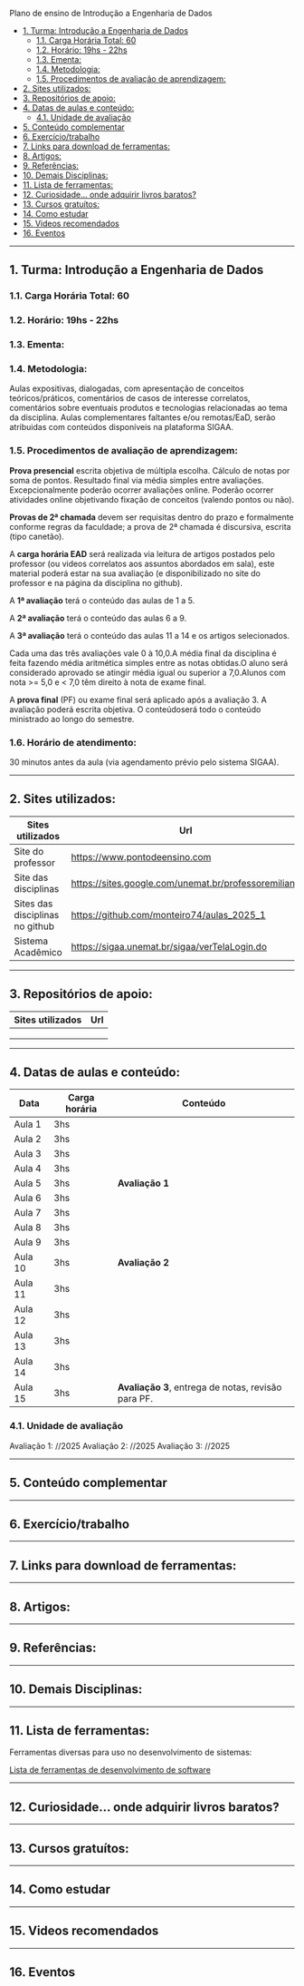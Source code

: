 Plano de ensino de Introdução a Engenharia de Dados

- [1. Turma: Introdução a Engenharia de Dados](#1-turma-introdução-a-engenharia-de-dados)
  - [1.1. Carga Horária Total: 60](#11-carga-horária-total-60)
  - [1.2. Horário: 19hs - 22hs](#12-horário-19hs---22hs)
  - [1.3. Ementa:](#13-ementa)
  - [1.4. Metodologia:](#14-metodologia)
  - [1.5. Procedimentos de avaliação de aprendizagem:](#15-procedimentos-de-avaliação-de-aprendizagem)
- [2. Sites utilizados:](#2-sites-utilizados)
- [3. Repositórios de apoio:](#3-repositórios-de-apoio)
- [4. Datas de aulas e conteúdo:](#4-datas-de-aulas-e-conteúdo)
  - [4.1. Unidade de avaliação](#41-unidade-de-avaliação)
- [5. Conteúdo complementar](#5-conteúdo-complementar)
- [6. Exercício/trabalho](#6-exercíciotrabalho)
- [7. Links para download de ferramentas:](#7-links-para-download-de-ferramentas)
- [8. Artigos:](#8-artigos)
- [9. Referências:](#9-referências)
- [10. Demais Disciplinas:](#10-demais-disciplinas)
- [11. Lista de ferramentas:](#11-lista-de-ferramentas)
- [12. Curiosidade... onde adquirir livros baratos?](#12-curiosidade-onde-adquirir-livros-baratos)
- [13. Cursos gratuítos:](#13-cursos-gratuítos)
- [14. Como estudar](#14-como-estudar)
- [15. Videos recomendados](#15-videos-recomendados)
- [16. Eventos](#16-eventos)



---
## 1. Turma: Introdução a Engenharia de Dados

### 1.1. Carga Horária Total: 60

### 1.2. Horário: 19hs - 22hs

### 1.3. Ementa:

### 1.4. Metodologia:

Aulas expositivas, dialogadas, com apresentação de conceitos teóricos/práticos, comentários de casos de interesse correlatos, comentários sobre eventuais produtos e tecnologias relacionadas ao tema da disciplina. Aulas complementares faltantes e/ou remotas/EaD, serão atribuidas com conteúdos disponíveis na plataforma SIGAA.

### 1.5. Procedimentos de avaliação de aprendizagem:

**Prova presencial** escrita objetiva de múltipla escolha. Cálculo de notas por soma de pontos. Resultado final via média simples entre avaliações. Excepcionalmente poderão ocorrer avaliações online. Poderão ocorrer atividades online objetivando fixação de conceitos (valendo pontos ou não).

**Provas de 2ª chamada** devem ser requisitas dentro do prazo e formalmente conforme regras da faculdade; a prova de 2ª chamada é discursiva, escrita (tipo canetão).

A **carga horária EAD** será realizada via leitura de artigos postados pelo professor (ou videos correlatos aos assuntos abordados em sala), este material poderá estar na sua avaliação (e disponibilizado no site do professor e na página da disciplina no github).

A **1ª avaliação** terá o conteúdo das aulas de 1 a 5.

A **2ª avaliação** terá o conteúdo das aulas 6 a 9.

A **3ª avaliação** terá o conteúdo das aulas 11 a 14 e os artigos selecionados. 

Cada uma das três avaliações vale 0 à 10,0.A média final da disciplina é feita fazendo média aritmética simples entre as notas obtidas.O aluno será considerado aprovado se atingir média igual ou superior a 7,0.Alunos com nota >= 5,0 e < 7,0 têm direito à nota de exame final. 

A **prova final** (PF) ou exame final será aplicado após a avaliação 3. A avaliação poderá escrita objetiva. O conteúdoserá todo o conteúdo ministrado ao longo do semestre.

### 1.6. Horário de atendimento:

30 minutos antes da aula (via agendamento prévio pelo sistema SIGAA).

---
## 2. Sites utilizados:


|Sites utilizados|Url|
|-----|-----|
|Site do professor	| https://www.pontodeensino.com |
|Site das disciplinas | https://sites.google.com/unemat.br/professoremiliano |
|Sites das disciplinas no github | https://github.com/monteiro74/aulas_2025_1 |
|Sistema Acadêmico | https://sigaa.unemat.br/sigaa/verTelaLogin.do|

---
## 3. Repositórios de apoio:

|Sites utilizados|Url|
|-----|-----|
| |  |
| |  |
| |  |

---
## 4. Datas de aulas e conteúdo:


|Data | Carga horária| Conteúdo |
|-----|--------------|----------|
| Aula 1  | 3hs      |          |
| Aula 2  | 3hs      |          |
| Aula 3  | 3hs      |          |
| Aula 4  | 3hs      |          |
| Aula 5  | 3hs      | **Avaliação 1** |
| Aula 6  | 3hs      |          |
| Aula 7  | 3hs      |          |
| Aula 8  | 3hs      |          |
| Aula 9  | 3hs      |          |
| Aula 10 | 3hs      | **Avaliação 2** |
| Aula 11 | 3hs      |          |
| Aula 12 | 3hs      |          |
| Aula 13 | 3hs      |          |
| Aula 14 | 3hs      |          |
| Aula 15 | 3hs      | **Avaliação 3**, entrega de notas, revisão para PF. |


### 4.1. Unidade de avaliação

Avaliação 1: //2025
Avaliação 2: //2025
Avaliação 3: //2025

---
## 5. Conteúdo complementar

---
## 6. Exercício/trabalho

---
## 7. Links para download de ferramentas:

---
## 8. Artigos:

---
## 9. Referências:

---
## 10. Demais Disciplinas:

---
## 11. Lista de ferramentas:



Ferramentas diversas para uso no desenvolvimento de sistemas:

[Lista de ferramentas de desenvolvimento de software](https://github.com/monteiro74/lista_de_ferramentas)


---
## 12. Curiosidade... onde adquirir livros baratos?

---
## 13. Cursos gratuítos:

---
## 14. Como estudar

---
## 15. Videos recomendados

---
## 16. Eventos

